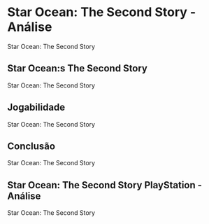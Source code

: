 ---
---

# Star Ocean: The Second Story - Análise

Star Ocean: The Second Story

## Star Ocean:s The Second Story

Star Ocean: The Second Story

## Jogabilidade

Star Ocean: The Second Story

## Conclusão

Star Ocean: The Second Story

## Star Ocean: The Second Story PlayStation - Análise

Star Ocean: The Second Story
